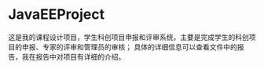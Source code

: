 # JavaEEProject
这是我的课程设计项目，学生科创项目申报和评审系统，主要是完成学生的科创项目的申报、专家的评审和管理员的审核；
具体的详细信息可以查看文件中的报告，我在报告中对项目有详细的介绍。
